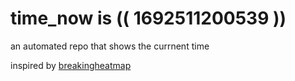 # time_now is (( 1692511200539 ))

an automated repo that shows the currnent time

inspired by [breakingheatmap](https://github.com/breakingheatmap/breakingheatmap)